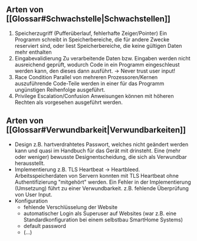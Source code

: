 ## Arten von [[Glossar#Schwachstelle|Schwachstellen]]
1. Speicherzugriff (Pufferüberlauf, fehlerhafte Zeiger/Pointer)
   Ein Programm schreibt in Speicherbereiche, die für andere Zwecke reserviert sind, oder liest Speicherbereiche, die keine gültigen Daten mehr enthalten
2. Eingabevalidierung
   Zu verarbeitende Daten bzw. Eingaben werden nicht ausreichend geprüft, wodurch Code in ein Programm eingeschleust werden kann, den dieses dann ausführt.
   -> Never trust user input!
3. Race Condition
   Parallel von mehreren Prozessoren/Kernen auszuführende Code-Teile werden in einer für das Programm ungünstigen Reihenfolge ausgeführt.
4. Privilege Escalation/Confusion
   Anweisungen können mit höheren Rechten als vorgesehen ausgeführt werden.
## Arten von [[Glossar#Verwundbarkeit|Verwundbarkeiten]]
- Design
  z.B. hartverdrahtetes Passwort, welches nicht geändert werden kann und quasi im Handbuch für das Gerät mit drinsteht.
  Eine (mehr oder weniger) bewusste Designentscheidung, die sich als Verwundbar herausstellt.
- Implementierung
  z.B. TLS Heartbeat -> Heartbleed. Arbeitsspeicherdaten von Servern konnten mit TLS Heartbeat ohne Authentifizierung "mitgehört" werden.
  Ein Fehler in der Implementierung (Umsetzung) führt zu einer Verwundbarkeit. z.B. fehlende Überprüfung von User Input.
- Konfiguration
	- fehlende Verschlüsselung der Website
	- automatischer Login als Superuser auf Websites (war z.B. eine Standardkonfiguration bei einem selbstbau SmartHome Systems)
	- default password
	- (...)
